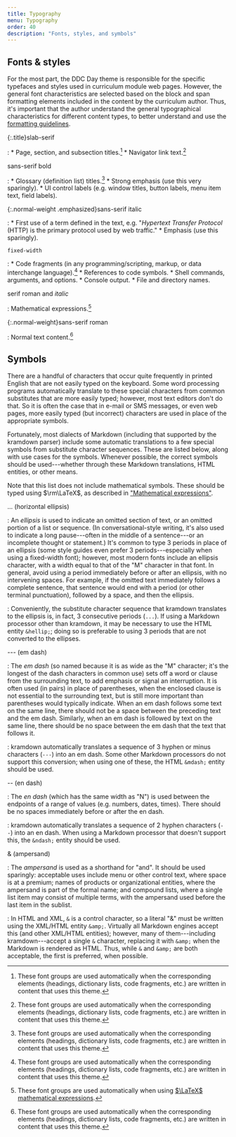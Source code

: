 ```yaml
---
title: Typography
menu: Typography
order: 40
description: "Fonts, styles, and symbols"
---
```


## Fonts & styles

For the most part, the DDC Day theme is responsible for the specific typefaces and styles used in curriculum module web pages. However, the general font characteristics are selected based on the block and span formatting elements included in the content by the curriculum author. Thus, it's important that the author understand the general typographical characteristics for different content types, to better understand and use the [formatting guidelines](formatting.md).

{:.title}slab-serif

: 
    * Page, section, and subsection titles.[^theme-defaults]
    * Navigator link text.[^theme-defaults]

sans-serif bold

: 
    * Glossary (definition list) titles.[^theme-defaults]
    * Strong emphasis (use this very sparingly).
    * UI control labels (e.g. window titles, button labels, menu item text, field labels).

{:.normal-weight .emphasized}sans-serif italic

: 
    * First use of a term defined in the text, e.g. "_Hypertext Transfer Protocol_ (HTTP) is the primary protocol used by web traffic."
    * Emphasis (use this sparingly).
    
`fixed-width`

: 
    * Code fragments (in any programming/scripting, markup, or data interchange language).[^theme-defaults]
    * References to code symbols.
    * Shell commands, arguments, and options.
    * Console output.
    * File and directory names.
    
$\text{serif roman and }italic$

: Mathematical expressions.[^latex-defaults]

{:.normal-weight}sans-serif roman

: Normal text content.[^theme-defaults]

[^theme-defaults]: These font groups are used automatically when the corresponding elements (headings, dictionary lists, code fragments, etc.) are written in content that uses this theme.

[^latex-defaults]: These font groups are used automatically when using [$\LaTeX$ mathematical expressions](formatting.html#mathematical-expressions).

## Symbols

There are a handful of characters that occur quite frequently in printed English that are not easily typed on the keyboard. Some word processing programs automatically translate to these special characters from common substitutes that are more easily typed; however, most text editors don't do that. So it is often the case that in e-mail or SMS messages, or even web pages, more easily typed (but incorrect) characters are used in place of the appropriate symbols. 

Fortunately, most dialects of Markdown (including that supported by the kramdown parser) include some automatic translations to a few special symbols from substitute character sequences. These are listed below, along with use cases for the symbols. Whenever possible, the correct symbols should be used---whether through these Markdown translations, HTML entities, or other means.

Note that this list does not include mathematical symbols. These should be typed using $\rm\LaTeX$, as described in ["Mathematical expressions"](formatting.md#mathematical-expressions).

... (horizontal ellipsis)

: An _ellipsis_ is used to indicate an omitted section of text, or an omitted portion of a list or sequence. (In conversational-style writing, it's also used to indicate a long pause---often in the middle of a sentence---or an incomplete thought or statement.) It's common to type 3 periods in place of an ellipsis (some style guides even prefer 3 periods---especially when using a fixed-width font); however, most modern fonts include an ellipsis character, with a width equal to that of the "M" character in that font. In general, avoid using a period immediately before or after an ellipsis, with no intervening spaces. For example, if the omitted text immediately follows a complete sentence, that sentence would end with a period (or other terminal punctuation), followed by a space, and then the ellipsis.

: Conveniently, the substitute character sequence that kramdown translates to the ellipsis is, in fact, 3 consecutive periods (`...`). If using a Markdown processor other than kramdown, it may be necessary to use the HTML entity `&hellip;`; doing so is preferable to using 3 periods that are not converted to the ellipses.

--- (em dash)

: The _em dash_ (so named because it is as wide as the "M" character; it's the longest of the dash characters in common use) sets off a word or clause from the surrounding text, to add emphasis or signal an interruption. It is often used (in pairs) in place of parentheses, when the enclosed clause is not essential to the surrounding text, but is still more important than parentheses would typically indicate. When an em dash follows some text on the same line, there should not be a space between the preceding text and the em dash. Similarly, when an em dash is followed by text on the same line, there should be no space between the em dash that the text that follows it.

: kramdown automatically translates a sequence of 3 hyphen or minus characters (`---`) into an em dash. Some other Markdown processors do not support this conversion; when using one of these, the HTML `&mdash;` entity should be used.

-- (en dash)

: The _en dash_ (which has the same width as "N") is used between the endpoints of a range of values (e.g. numbers, dates, times). There should be no spaces immediately before or after the en dash. 

: kramdown automatically translates a sequence of 2 hyphen characters (`--`) into an en dash. When using a Markdown processor that doesn't support this, the `&ndash;` entity should be used.

& (ampersand)

: The _ampersand_ is used as a shorthand for "and". It should be used sparingly: acceptable uses include menu or other control text, where space is at a premium; names of products or organizational entities, where the ampersand is part of the formal name; and compound lists, where a single list item may consist of multiple terms, with the ampersand used before the last item in the sublist. 

: In HTML and XML, `&` is a control character, so a literal "&" must be written using the XML/HTML entity `&amp;`. Virtually all Markdown engines accept this (and other XML/HTML entities); however, many of them---including kramdown---accept a single `&` character, replacing it with `&amp;` when the Markdown is rendered as HTML. Thus, while `&` and `&amp;` are both acceptable, the first is preferred, when possible.
